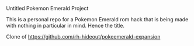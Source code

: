 Untitled Pokemon Emerald Project

This is a personal repo for a Pokemon Emerald rom hack that is being made with nothing in particular in mind. Hence the title.

Clone of https://github.com/rh-hideout/pokeemerald-expansion
